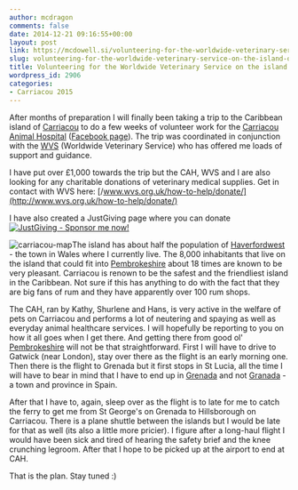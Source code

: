 ```yaml
---
author: mcdragon
comments: false
date: 2014-12-21 09:16:55+00:00
layout: post
link: https://mcdowell.si/volunteering-for-the-worldwide-veterinary-service-on-the-island-of-carriacou-2906.html
slug: volunteering-for-the-worldwide-veterinary-service-on-the-island-of-carriacou
title: Volunteering for the Worldwide Veterinary Service on the island of Carriacou
wordpress_id: 2906
categories:
- Carriacou 2015
---
```


After months of preparation I will finally been taking a trip to the Caribbean island of [Carriacou](http://en.wikipedia.org/wiki/Carriacou) to do a few weeks of volunteer work for the [Carriacou Animal Hospital](http://www.carriacouanimalclinic.com/) ([Facebook page](https://www.facebook.com/CarriacouAnimalHospital/timeline)). The trip was coordinated in conjunction with the [WVS](http://www.wvs.org.uk/) (Worldwide Veterinary Service) who has offered me loads of support and guidance.

I have put over £1,000 towards the trip but the CAH, WVS and I are also looking for any charitable donations of veterinary medical supplies. Get in contact with WVS here: [/www.wvs.org.uk/how-to-help/donate/](http://www.wvs.org.uk/how-to-help/donate/)

I have also created a JustGiving page where you can donate
[![JustGiving - Sponsor me now!](http://www.justgiving.com/App_Themes/JustGiving/images/badges/badge10.gif)](http://www.justgiving.com/Martin-McDowell)

![carriacou-map](https://img.mcdowell.si/2014/12/carriacou-map-1.jpg)The island has about half the population of [Haverfordwest](http://en.wikipedia.org/wiki/Haverfordwest) - the town in Wales where I currently live. The 8,000 inhabitants that live on the island that could fit into [Pembrokeshire](http://en.wikipedia.org/wiki/Pembrokeshire) about 18 times are known to be very pleasant. Carriacou is renown to be the safest and the friendliest island in the Caribbean. Not sure if this has anything to do with the fact that they are big fans of rum and they have apparently over 100 rum shops.

The CAH, ran by Kathy, Shurlene and Hans, is very active in the welfare of pets on Carriacou and performs a lot of neutering and spaying as well as everyday animal healthcare services. I will hopefully be reporting to you on how it all goes when I get there. And getting there from good ol' [Pembrokeshire](http://en.wikipedia.org/wiki/Pembrokeshire) will not be that straightforward. First I will have to drive to Gatwick (near London), stay over there as the flight is an early morning one. Then there is the flight to Grenada but it first stops in St Lucia, all the time I will have to bear in mind that I have to end up in [Grenada](http://en.wikipedia.org/wiki/Grenada) and not [Granada](http://en.wikipedia.org/wiki/Granada) - a town and province in Spain.

After that I have to, again, sleep over as the flight is to late for me to catch the ferry to get me from St George's on Grenada to Hillsborough on Carriacou. There is a plane shuttle between the islands but I would be late for that as well (its also a little more pricier). I figure after a long-haul flight I would have been sick and tired of hearing the safety brief and the knee crunching legroom. After that I hope to be picked up at the airport to end at CAH.

That is the plan. Stay tuned :)
